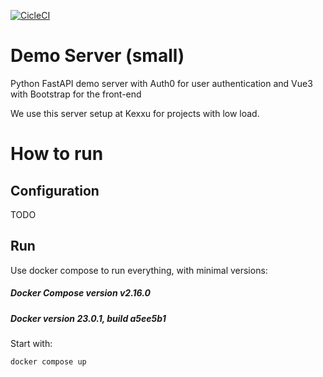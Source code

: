 [![CicleCI](https://circleci.com/gh/kexxu-robotics/demo_server.svg?style=shield)](https://circleci.com/gh/kexxu-robotics/demo_server)

Demo Server (small)
===

Python FastAPI demo server with Auth0 for user authentication and Vue3 with Bootstrap for the front-end

We use this server setup at Kexxu for projects with low load.



# How to run

## Configuration

TODO
 

## Run

Use docker compose to run everything, with minimal versions:

##### Docker Compose version v2.16.0
##### Docker version 23.0.1, build a5ee5b1

Start with:

`docker compose up`
